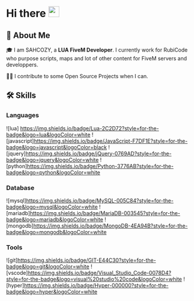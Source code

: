 # Hi there <img src="https://media.giphy.com/media/hvRJCLFzcasrR4ia7z/giphy.gif" width="29px" height="29px">

## 🚀 About Me

🎓 I am SAHCOZY, a **LUA FiveM Developer**. I currently work for RubiCode who purpose scripts, maps and lot of other content for FiveM servers and developpers.

👨‍💻 I contribute to some Open Source Projects when I can.

## 🛠️ Skills

### Languages
![lua] https://img.shields.io/badge/Lua-2C2D72?style=for-the-badge&logo=lua&logoColor=white
![javascript]https://img.shields.io/badge/JavaScript-F7DF1E?style=for-the-badge&logo=javascript&logoColor=black
![jquery]https://img.shields.io/badge/jQuery-0769AD?style=for-the-badge&logo=jquery&logoColor=white
![python]https://img.shields.io/badge/Python-3776AB?style=for-the-badge&logo=python&logoColor=white

### Database
![mysql]https://img.shields.io/badge/MySQL-005C84?style=for-the-badge&logo=mysql&logoColor=white
![mariadb]https://img.shields.io/badge/MariaDB-003545?style=for-the-badge&logo=mariadb&logoColor=white
![mongodb]https://img.shields.io/badge/MongoDB-4EA94B?style=for-the-badge&logo=mongodb&logoColor=white

### Tools
![git]https://img.shields.io/badge/GIT-E44C30?style=for-the-badge&logo=git&logoColor=white
![vscode]https://img.shields.io/badge/Visual_Studio_Code-0078D4?style=for-the-badge&logo=visual%20studio%20code&logoColor=white
![hyper]https://img.shields.io/badge/Hyper-000000?style=for-the-badge&logo=hyper&logoColor=white
